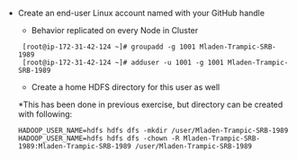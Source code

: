 * Create an end-user Linux account named with your GitHub handle
  * Behavior replicated on every Node in Cluster
  ```
   [root@ip-172-31-42-124 ~]# groupadd -g 1001 Mladen-Trampic-SRB-1989
   [root@ip-172-31-42-124 ~]# adduser -u 1001 -g 1001 Mladen-Trampic-SRB-1989
  ```
  * Create a home HDFS directory for this user as well
  
   *This has been done in previous exercise, but directory can be created with following:
   ```
   HADOOP_USER_NAME=hdfs hdfs dfs -mkdir /user/Mladen-Trampic-SRB-1989
   HADOOP_USER_NAME=hdfs hdfs dfs -chown -R Mladen-Trampic-SRB-1989:Mladen-Trampic-SRB-1989 /user/Mladen-Trampic-SRB-1989
   ```
   